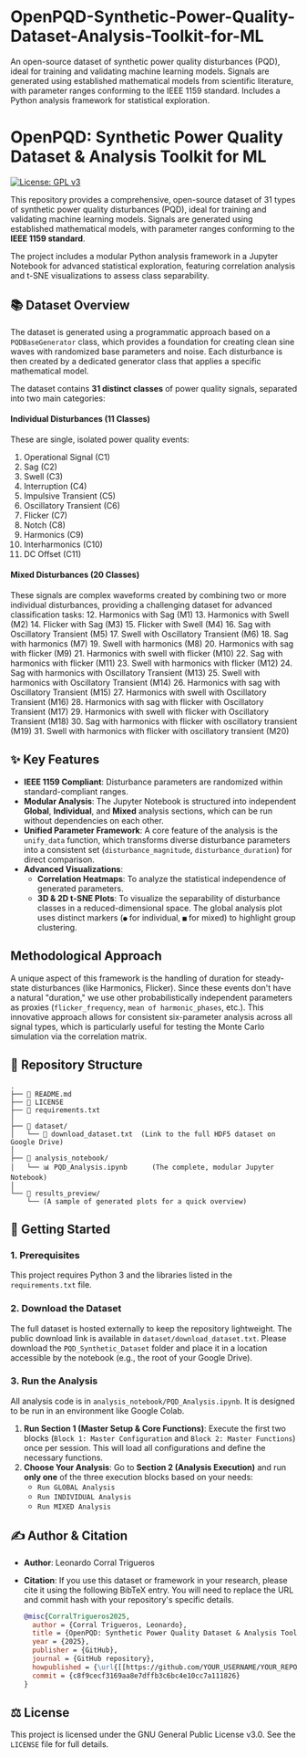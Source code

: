 # OpenPQD-Synthetic-Power-Quality-Dataset-Analysis-Toolkit-for-ML
An open-source dataset of synthetic power quality disturbances (PQD), ideal for training and validating machine learning models. Signals are generated using established mathematical models from scientific literature, with parameter ranges conforming to the IEEE 1159 standard. Includes a Python analysis framework for statistical exploration.

# OpenPQD: Synthetic Power Quality Dataset & Analysis Toolkit for ML

[![License: GPL v3](https://img.shields.io/badge/License-GPLv3-blue.svg)](https://www.gnu.org/licenses/gpl-3.0)

This repository provides a comprehensive, open-source dataset of 31 types of synthetic power quality disturbances (PQD), ideal for training and validating machine learning models. Signals are generated using established mathematical models, with parameter ranges conforming to the **IEEE 1159 standard**.

The project includes a modular Python analysis framework in a Jupyter Notebook for advanced statistical exploration, featuring correlation analysis and t-SNE visualizations to assess class separability.

## 📚 Dataset Overview

The dataset is generated using a programmatic approach based on a `PQDBaseGenerator` class, which provides a foundation for creating clean sine waves with randomized base parameters and noise. Each disturbance is then created by a dedicated generator class that applies a specific mathematical model.

The dataset contains **31 distinct classes** of power quality signals, separated into two main categories:

#### Individual Disturbances (11 Classes)
These are single, isolated power quality events:
1. Operational Signal (C1)
2. Sag (C2)
3. Swell (C3)
4. Interruption (C4)
5. Impulsive Transient (C5)
6. Oscillatory Transient (C6)
7. Flicker (C7)
8. Notch (C8)
9. Harmonics (C9)
10. Interharmonics (C10)
11. DC Offset (C11)

#### Mixed Disturbances (20 Classes)
These signals are complex waveforms created by combining two or more individual disturbances, providing a challenging dataset for advanced classification tasks:
12. Harmonics with Sag (M1)
13. Harmonics with Swell (M2)
14. Flicker with Sag (M3)
15. Flicker with Swell (M4) 
16. Sag with Oscillatory Transient (M5) 
17. Swell with Oscillatory Transient (M6)
18. Sag with harmonics (M7) 
19. Swell with harmonics (M8)
20. Harmonics with sag with flicker (M9)
21. Harmonics with swell with flicker (M10)
22. Sag with harmonics with flicker (M11)
23. Swell with harmonics with flicker (M12)
24. Sag with harmonics with Oscillatory Transient (M13)
25. Swell with harmonics with Oscillatory Transient (M14)
26. Harmonics with sag with Oscillatory Transient (M15)
27. Harmonics with swell with Oscillatory Transient (M16)
28. Harmonics with sag with flicker with Oscillatory Transient (M17)
29. Harmonics with swell with flicker with Oscillatory Transient (M18)
30. Sag with harmonics with flicker with oscillatory transient (M19)
31. Swell with harmonics with flicker with oscillatory transient (M20)

## ✨ Key Features

* **IEEE 1159 Compliant**: Disturbance parameters are randomized within standard-compliant ranges.
* **Modular Analysis**: The Jupyter Notebook is structured into independent **Global**, **Individual**, and **Mixed** analysis sections, which can be run without dependencies on each other.
* **Unified Parameter Framework**: A core feature of the analysis is the `unify_data` function, which transforms diverse disturbance parameters into a consistent set (`disturbance_magnitude`, `disturbance_duration`) for direct comparison.
* **Advanced Visualizations**:
    * **Correlation Heatmaps**: To analyze the statistical independence of generated parameters.
    * **3D & 2D t-SNE Plots**: To visualize the separability of disturbance classes in a reduced-dimensional space. The global analysis plot uses distinct markers (`●` for individual, `■` for mixed) to highlight group clustering.

##  Methodological Approach

A unique aspect of this framework is the handling of duration for steady-state disturbances (like Harmonics, Flicker). Since these events don't have a natural "duration," we use other probabilistically independent parameters as proxies (`flicker_frequency`, `mean of harmonic_phases`, etc.). This innovative approach allows for consistent six-parameter analysis across all signal types, which is particularly useful for testing the Monte Carlo simulation via the correlation matrix.

## 📂 Repository Structure

```
.
├── 📜 README.md
├── 📄 LICENSE
├── 🐍 requirements.txt
│
├── 📂 dataset/
│   └── 🔗 download_dataset.txt  (Link to the full HDF5 dataset on Google Drive)
│
├── 📂 analysis_notebook/
│   └── 📊 PQD_Analysis.ipynb      (The complete, modular Jupyter Notebook)
│
└── 📂 results_preview/
    └── (A sample of generated plots for a quick overview)
```

## 🚀 Getting Started

### 1. Prerequisites
This project requires Python 3 and the libraries listed in the `requirements.txt` file.

### 2. Download the Dataset
The full dataset is hosted externally to keep the repository lightweight. The public download link is available in `dataset/download_dataset.txt`. Please download the `PQD_Synthetic_Dataset` folder and place it in a location accessible by the notebook (e.g., the root of your Google Drive).

### 3. Run the Analysis
All analysis code is in `analysis_notebook/PQD_Analysis.ipynb`. It is designed to be run in an environment like Google Colab.

1.  **Run Section 1 (Master Setup & Core Functions)**: Execute the first two blocks (`Block 1: Master Configuration` and `Block 2: Master Functions`) once per session. This will load all configurations and define the necessary functions.
2.  **Choose Your Analysis**: Go to **Section 2 (Analysis Execution)** and run **only one** of the three execution blocks based on your needs:
    * `Run GLOBAL Analysis`
    * `Run INDIVIDUAL Analysis`
    * `Run MIXED Analysis`

## ✍️ Author & Citation

* **Author**: Leonardo Corral Trigueros

* **Citation**: If you use this dataset or framework in your research, please cite it using the following BibTeX entry. You will need to replace the URL and commit hash with your repository's specific details.

    ```bibtex
    @misc{CorralTrigueros2025,
      author = {Corral Trigueros, Leonardo},
      title = {OpenPQD: Synthetic Power Quality Dataset & Analysis Toolkit for ML},
      year = {2025},
      publisher = {GitHub},
      journal = {GitHub repository},
      howpublished = {\url{[[https://github.com/YOUR_USERNAME/YOUR_REPO_NAME](https://github.com/LeonardoCorral04/OpenPQD-Synthetic-Power-Quality-Dataset-Analysis-Toolkit-for-ML)]([https://github.com/YOUR_USERNAME/YOUR_REPO_NAME](https://github.com/LeonardoCorral04/OpenPQD-Synthetic-Power-Quality-Dataset-Analysis-Toolkit-for-ML))}},
      commit = {c8f9cecf3169aa8e7dffb3c6bc4e10cc7a111826}
    }
    ```

## ⚖️ License

This project is licensed under the GNU General Public License v3.0. See the `LICENSE` file for full details.
